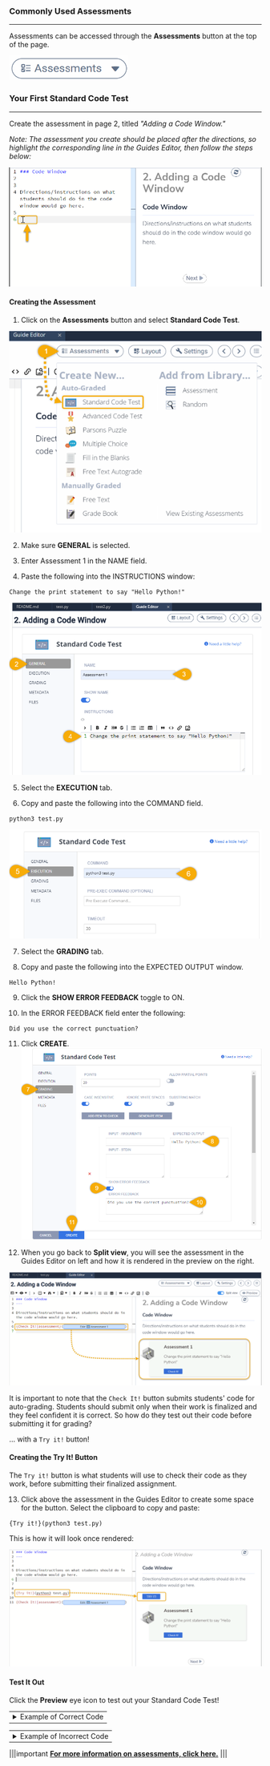 ### Commonly Used Assessments
---
Assessments can be accessed through the **Assessments** button at the top of the page. 

![Drop-down button with clipboard icon labeled 'Assessments'.](.guides/img/assessmentsButton.png)

### Your First Standard Code Test
---
Create the assessment in page 2, titled *"Adding a Code Window."*

*Note: The assessment you create should be placed after the directions, so highlight the corresponding line in the Guides Editor, then follow the steps below:*

![Markdown editor shown in left panel with placeholder shown at line 6. Guide shown in right panel.](.guides/img/cursorcodewindow.png)
#### Creating the Assessment

1. Click on the **Assessments** button and select **Standard Code Test**.

![Step 1) Select 'Assessments' button and select Standard Code Test from the drop-down options.](.guides/img/assessmentlibrarystandardcode.png)

2. Make sure **GENERAL** is selected.

3. Enter Assessment 1 in the NAME field.

4. Paste the following into the INSTRUCTIONS window:

```
Change the print statement to say "Hello Python!"
```

![Step 2) Select GENERAL tab. Step 3) Enter assessment name into NAME field. Step 4) Enter instructions for students into INSTRUCTIONS field.](.guides/img/generalAssessment.png)

5. Select the **EXECUTION** tab.

6. Copy and paste the following into the COMMAND field.

```
python3 test.py
```

![Step 5) Select EXECUTION tab. Step 6) Enter command to execute student code file into COMMAND field.](.guides/img/standardcodeexecution.png)

7. Select the **GRADING** tab.

8. Copy and paste the following into the EXPECTED OUTPUT window.
```
Hello Python!
```
9. Click the **SHOW ERROR FEEDBACK** toggle to ON.

10. In the ERROR FEEDBACK field enter the following:
```
Did you use the correct punctuation?
```

11. Click **CREATE**.
![Step 7) Select GRADING tab. Step 8) Add text to EXPECTED OUTPUT field. Step 9) Toggle on SHOW ERROR FEEDBACK. Step 10) Add text to SHOW ERROR FEEDBACK field. Step 11) Select CREATE button.](.guides/img/gradingAssessment.png)

12. When you go back to **Split view**, you will see the assessment in the Guides Editor on left and how it is rendered in the preview on the right.

![Markdown text and `Assessment 1` button on line 6 are emphasized in editor in left panel, and corresponding rendered assessment is emphasized in Guide in right panel.](.guides/img/renderedcodetest.png)

It is important to note that the `Check It!` button submits students' code for auto-grading. Students should submit only when their work is finalized and they feel confident it is correct. So how do they test out their code before submitting it for grading?

... with a `Try it!` button!

#### Creating the Try It! Button


The `Try it!` button is what students will use to check their code as they work, before submitting their finalized assignment.

13. Click above the assessment in the Guides Editor to create some space for the button. Select the clipboard to copy and paste:

```
{Try it!}(python3 test.py)
```

This is how it will look once rendered:

![Markdown text formatting of 'Try it' button is emphasized on line 9 of Guide in left panel, and corresponding rendered button is emphasized in Guide in right panel.](.guides/img/buttonrender.png)

#### Test It Out

Click the **Preview** eye icon to test out your Standard Code Test!

<table><tbody ><tr><td><details><summary>
Example of Correct Code
</summary><hr>
	
![Guide page after 'TRY IT' and 'Check It' buttons have been selected: below 'TRY IT' button is a field with a check mark, indicating successful execution, with the program output 'Hello Python!', and below 'Check It' is a field with a check mark and the text 'Check 1 passed'.](.guides/img/correctcode.png)
	
The `Try it!` button shows the output of the program and the `Check it` button shows that the code passed the auto-grader.
</details></td></tr></tbody>
</table>

<table><tbody ><tr><td><details><summary>
Example of Incorrect Code
</summary><hr>

![Guide page after 'TRY IT' and 'Check It' buttons have been selected: below 'TRY IT' button is a field with an 'x', indicating unsuccessful execution, with the relevant error message text, and below 'Check It' is a field with an 'x', the text 'Check 1 failed', the code file's current output, and the expected output.](.guides/img/incorrectcode.png)
	
The `Try it!` Button shows there was a syntax error in the program and the `Check it` button shows that the program failed the auto-grader.
	
</details></td></tr></tbody>
</table>




|||important
[**For more information on assessments, click here.**](https://docs.codio.com/instructors/authoring/assessments/add-assessment.html#add-assessment)
|||
